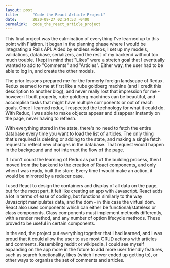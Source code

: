 ```yaml
---
layout: post
title:      "Code the React Article Project"
date:       2020-09-27 02:24:53 -0400
permalink:  code_the_react_article_project
---
```


This final project was the culmination of everything I've learned up to this point with Flatiron.  It began in the planning phase where I would be integrating a Rails API.  Aided by endless videos, I set up my models, validations, database, serializers, and the rest of my backend without too much trouble.  I kept in mind that "Likes" were a stretch goal that I eventually wanted to add to "Comments" and "Articles".  Either way, the user had to be able to log in, and create the other models.

The prior lessons prepared me for the formerly foreign landscape of Redux.  Redux seemed to me at first like a rube goldberg machine (and I credit this description to another blog), and never really lost that impression for me - however if built properly, rube goldberg machines can be beautiful, and accomplish tasks that might have multiple components or out of reach goals.  Once I learned redux, I respected the technology for what it could do.  With Redux, I was able to make objects appear and disappear instantly on the page, never having to refresh.  

With everything stored in the state, there's no need to fetch the entire database every time you want to load the list of articles.  The only thing that's required is deleting or adding to the state, and making a single fetch request to reflect new changes in the database.  That request would happen in the background and not interrupt the flow of the page.  

If I don't count the learning of Redux as part of the building process, then I moved from the backend to the creation of React components, and only when I was ready, built the store.   Every time I would make an action, it would be mirrored by a reducer case.  

I used React to design the containers and display of all data on the page, but for the most part, it felt like creating an app with Javascript.  React adds a lot in terms of ease of coding, but functions similarly to the way Javascript manipulates data, and the dom - in this case the virtual dom.  React also uses components which can either be functional/stateless or class components.  Class components must implement methods differently, with a render method, and any number of option lifecycle methods.  These proved to be useful in certain components.  

In the end, the project put everything together that I had learned, and I was proud that it could allow the user to use most CRUD actions with articles and comments.  Resembling reddit or wikipedia, I could see myself expanding on the app more in the future to add more user friendly features, such as search functionality, likes (which I never ended up getting to), or other ways to organise the set of comments and articles.
